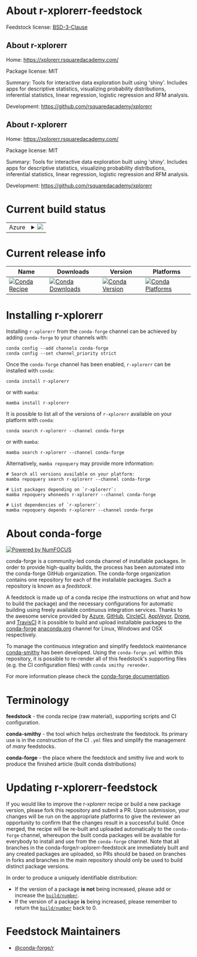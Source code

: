 About r-xplorerr-feedstock
==========================

Feedstock license: [BSD-3-Clause](https://github.com/conda-forge/r-xplorerr-feedstock/blob/main/LICENSE.txt)


About r-xplorerr
----------------

Home: https://xplorerr.rsquaredacademy.com/

Package license: MIT

Summary: Tools for interactive data exploration built using 'shiny'. Includes apps for descriptive statistics, visualizing probability distributions, inferential statistics, linear regression, logistic regression and RFM analysis.

Development: https://github.com/rsquaredacademy/xplorerr

About r-xplorerr
----------------

Home: https://xplorerr.rsquaredacademy.com/

Package license: MIT

Summary: Tools for interactive data exploration built using 'shiny'. Includes apps for descriptive statistics, visualizing probability distributions, inferential statistics, linear regression, logistic regression and RFM analysis.

Development: https://github.com/rsquaredacademy/xplorerr

Current build status
====================


<table>
    
  <tr>
    <td>Azure</td>
    <td>
      <details>
        <summary>
          <a href="https://dev.azure.com/conda-forge/feedstock-builds/_build/latest?definitionId=24115&branchName=main">
            <img src="https://dev.azure.com/conda-forge/feedstock-builds/_apis/build/status/r-xplorerr-feedstock?branchName=main">
          </a>
        </summary>
        <table>
          <thead><tr><th>Variant</th><th>Status</th></tr></thead>
          <tbody><tr>
              <td>linux_64</td>
              <td>
                <a href="https://dev.azure.com/conda-forge/feedstock-builds/_build/latest?definitionId=24115&branchName=main">
                  <img src="https://dev.azure.com/conda-forge/feedstock-builds/_apis/build/status/r-xplorerr-feedstock?branchName=main&jobName=linux&configuration=linux%20linux_64_" alt="variant">
                </a>
              </td>
            </tr><tr>
              <td>osx_64</td>
              <td>
                <a href="https://dev.azure.com/conda-forge/feedstock-builds/_build/latest?definitionId=24115&branchName=main">
                  <img src="https://dev.azure.com/conda-forge/feedstock-builds/_apis/build/status/r-xplorerr-feedstock?branchName=main&jobName=osx&configuration=osx%20osx_64_" alt="variant">
                </a>
              </td>
            </tr><tr>
              <td>win_64</td>
              <td>
                <a href="https://dev.azure.com/conda-forge/feedstock-builds/_build/latest?definitionId=24115&branchName=main">
                  <img src="https://dev.azure.com/conda-forge/feedstock-builds/_apis/build/status/r-xplorerr-feedstock?branchName=main&jobName=win&configuration=win%20win_64_" alt="variant">
                </a>
              </td>
            </tr>
          </tbody>
        </table>
      </details>
    </td>
  </tr>
</table>

Current release info
====================

| Name | Downloads | Version | Platforms |
| --- | --- | --- | --- |
| [![Conda Recipe](https://img.shields.io/badge/recipe-r--xplorerr-green.svg)](https://anaconda.org/conda-forge/r-xplorerr) | [![Conda Downloads](https://img.shields.io/conda/dn/conda-forge/r-xplorerr.svg)](https://anaconda.org/conda-forge/r-xplorerr) | [![Conda Version](https://img.shields.io/conda/vn/conda-forge/r-xplorerr.svg)](https://anaconda.org/conda-forge/r-xplorerr) | [![Conda Platforms](https://img.shields.io/conda/pn/conda-forge/r-xplorerr.svg)](https://anaconda.org/conda-forge/r-xplorerr) |

Installing r-xplorerr
=====================

Installing `r-xplorerr` from the `conda-forge` channel can be achieved by adding `conda-forge` to your channels with:

```
conda config --add channels conda-forge
conda config --set channel_priority strict
```

Once the `conda-forge` channel has been enabled, `r-xplorerr` can be installed with `conda`:

```
conda install r-xplorerr
```

or with `mamba`:

```
mamba install r-xplorerr
```

It is possible to list all of the versions of `r-xplorerr` available on your platform with `conda`:

```
conda search r-xplorerr --channel conda-forge
```

or with `mamba`:

```
mamba search r-xplorerr --channel conda-forge
```

Alternatively, `mamba repoquery` may provide more information:

```
# Search all versions available on your platform:
mamba repoquery search r-xplorerr --channel conda-forge

# List packages depending on `r-xplorerr`:
mamba repoquery whoneeds r-xplorerr --channel conda-forge

# List dependencies of `r-xplorerr`:
mamba repoquery depends r-xplorerr --channel conda-forge
```


About conda-forge
=================

[![Powered by
NumFOCUS](https://img.shields.io/badge/powered%20by-NumFOCUS-orange.svg?style=flat&colorA=E1523D&colorB=007D8A)](https://numfocus.org)

conda-forge is a community-led conda channel of installable packages.
In order to provide high-quality builds, the process has been automated into the
conda-forge GitHub organization. The conda-forge organization contains one repository
for each of the installable packages. Such a repository is known as a *feedstock*.

A feedstock is made up of a conda recipe (the instructions on what and how to build
the package) and the necessary configurations for automatic building using freely
available continuous integration services. Thanks to the awesome service provided by
[Azure](https://azure.microsoft.com/en-us/services/devops/), [GitHub](https://github.com/),
[CircleCI](https://circleci.com/), [AppVeyor](https://www.appveyor.com/),
[Drone](https://cloud.drone.io/welcome), and [TravisCI](https://travis-ci.com/)
it is possible to build and upload installable packages to the
[conda-forge](https://anaconda.org/conda-forge) [anaconda.org](https://anaconda.org/)
channel for Linux, Windows and OSX respectively.

To manage the continuous integration and simplify feedstock maintenance
[conda-smithy](https://github.com/conda-forge/conda-smithy) has been developed.
Using the ``conda-forge.yml`` within this repository, it is possible to re-render all of
this feedstock's supporting files (e.g. the CI configuration files) with ``conda smithy rerender``.

For more information please check the [conda-forge documentation](https://conda-forge.org/docs/).

Terminology
===========

**feedstock** - the conda recipe (raw material), supporting scripts and CI configuration.

**conda-smithy** - the tool which helps orchestrate the feedstock.
                   Its primary use is in the construction of the CI ``.yml`` files
                   and simplify the management of *many* feedstocks.

**conda-forge** - the place where the feedstock and smithy live and work to
                  produce the finished article (built conda distributions)


Updating r-xplorerr-feedstock
=============================

If you would like to improve the r-xplorerr recipe or build a new
package version, please fork this repository and submit a PR. Upon submission,
your changes will be run on the appropriate platforms to give the reviewer an
opportunity to confirm that the changes result in a successful build. Once
merged, the recipe will be re-built and uploaded automatically to the
`conda-forge` channel, whereupon the built conda packages will be available for
everybody to install and use from the `conda-forge` channel.
Note that all branches in the conda-forge/r-xplorerr-feedstock are
immediately built and any created packages are uploaded, so PRs should be based
on branches in forks and branches in the main repository should only be used to
build distinct package versions.

In order to produce a uniquely identifiable distribution:
 * If the version of a package **is not** being increased, please add or increase
   the [``build/number``](https://docs.conda.io/projects/conda-build/en/latest/resources/define-metadata.html#build-number-and-string).
 * If the version of a package **is** being increased, please remember to return
   the [``build/number``](https://docs.conda.io/projects/conda-build/en/latest/resources/define-metadata.html#build-number-and-string)
   back to 0.

Feedstock Maintainers
=====================

* [@conda-forge/r](https://github.com/orgs/conda-forge/teams/r/)

